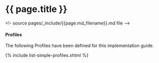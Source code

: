 # {{ page.title }}

<!- source pages/\_include/{{page.md_filename}}.md  file -->

#### Profiles

The following Profiles have been defined for this implementation guide.

{% include list-simple-profiles.xhtml %}
